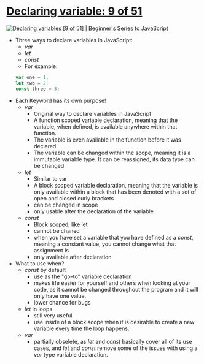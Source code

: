 # [Declaring variable: 9 of 51](https://youtu.be/JNIXfGiDWM8?list=PLlrxD0HtieHhW0NCG7M536uHGOtJ95Ut2)

[![Declaring variables [9 of 51] | Beginner's Series to JavaScript](http://img.youtube.com/vi/JNIXfGiDWM8/0.jpg)](http://www.youtube.com/watch?v=JNIXfGiDWM8 "Declaring variables [9 of 51] | Beginner's Series to JavaScript")

* Three ways to declare variables in JavaScript:
    + _var_
    + _let_
    + _const_
    + For example:
    ```javascript
    var one = 1;
	let two = 2;
    const three = 3;
    ```
* Each Keyword has its own purpose!
    + _var_
        - Original way to declare variables in JavaScript
		- A function scoped variable declaration, meaning that the variable, when defined, is available anywhere within that function.
		- The variable is even available in the function before it was declared.
		- The variable can be changed within the scope, meaning it is a immutable variable type. It can be reassigned, its data type can be changed
    + _let_
        - Similar to var
        - A block scoped variable declaration, meaning that the variable is only available within a block that has been denoted with a set of open and closed curly brackets
        - can be changed in scope
        - only usable after the declaration of the variable
    + _const_
        - Block scoped, like let
        - cannot be chaned
        - when you have set a variable that you have defined as a _const_, meaning a constant value, you cannot change what that assignment is
        - only available after declaration
* What to use when?
    + _const_ by default
        - use as the "go-to" variable declaration
        - makes life easier for yourself and others when looking at your code, as it cannot be changed throughout the program and it will only have one value.
        - lower chance for bugs
    + _let_ in loops
        - still very useful
        - use inside of a block scope when it is desirable to create a new variable every time the loop happens.
    + _var_
        - partially obselete, as _let_ and _const_ basically cover all of its use cases, and _let_ and _const_ remove some of the issues with using a _var_ type variable declaration.